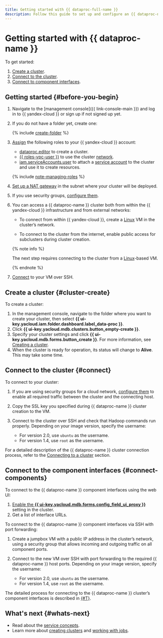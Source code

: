 ```yaml
---
title: Getting started with {{ dataproc-full-name }}
description: Follow this guide to set up and configure an {{ dataproc-name }} cluster.
---
```


# Getting started with {{ dataproc-name }}

To get started:

1. [Create a cluster](#cluster-create).
1. [Connect to the cluster](#connect).
1. [Connect to component interfaces](#connect-components).


## Getting started {#before-you-begin}

1. Navigate to the [management console]({{ link-console-main }}) and log in to {{ yandex-cloud }} or sign up if not signed up yet.

1. If you do not have a folder yet, create one:

   {% include [create-folder](../_includes/create-folder.md) %}

1. [Assign](../iam/operations/roles/grant.md) the following roles to your {{ yandex-cloud }} account:

    * [dataproc.editor](security/index.md#dataproc-editor) to create a cluster.
    * [{{ roles-vpc-user }}](../vpc/security/index.md#vpc-user) to use the cluster [network](../vpc/concepts/network.md#network).
    * [iam.serviceAccounts.user](../iam/security/index.md#iam-serviceAccounts-user) to attach a [service account](../iam/concepts/users/service-accounts.md) to the cluster and use it to create resources.

    {% include [note-managing-roles](../_includes/mdb/note-managing-roles.md) %}

1. [Set up a NAT gateway](../vpc/operations/create-nat-gateway.md) in the subnet where your cluster will be deployed.

1. If you use security groups, [configure them](operations/cluster-create.md#change-security-groups).

1. You can access a {{ dataproc-name }} cluster both from within the {{ yandex-cloud }} infrastructure and from external networks:

   * To connect from within {{ yandex-cloud }}, create a [Linux](../compute/quickstart/quick-create-linux.md) VM in the cluster’s network.

   * To connect to the cluster from the internet, enable public access for subclusters during cluster creation.

   {% note info %}

   The next step requires connecting to the cluster from a [Linux](../compute/quickstart/quick-create-linux.md)-based VM.

   {% endnote %}

1. [Connect](../compute/operations/vm-connect/ssh.md) to your VM over SSH.


## Create a cluster {#cluster-create}

To create a cluster:

1. In the management console, navigate to the folder where you want to create your cluster, then select **{{ ui-key.yacloud.iam.folder.dashboard.label_data-proc }}**.
1. Click **{{ ui-key.yacloud.mdb.clusters.button_empty-create }}**.
1. Specify your cluster settings and click **{{ ui-key.yacloud.mdb.forms.button_create }}**. For more information, see [Creating a cluster](operations/cluster-create.md).
1. When the cluster is ready for operation, its status will change to **Alive**. This may take some time.

## Connect to the cluster {#connect}

To connect to your cluster:


1. If you are using security groups for a cloud network, [configure them](operations/security-groups.md) to enable all required traffic between the cluster and the connecting host.


1. Copy the SSL key you specified during {{ dataproc-name }} cluster creation to the VM.

1. Connect to the cluster over SSH and check that Hadoop commands run properly. Depending on your image version, specify the username:

    * For version 2.0, use `ubuntu` as the username.
    * For version 1.4, use `root` as the username.

For a detailed description of the {{ dataproc-name }} cluster connection process, refer to the [Connecting to a cluster](operations/connect.md) section.

## Connect to the component interfaces {#connect-components}

To connect to the {{ dataproc-name }} component interfaces using the web UI:

1. [Enable the **{{ ui-key.yacloud.mdb.forms.config_field_ui_proxy }}**](operations/connect-interfaces.md#ui-proxy-enable) setting in the cluster.
1. Get a list of interface URLs.

To connect to the {{ dataproc-name }} component interfaces via SSH with port forwarding:

1. Create a jumpbox VM with a public IP address in the cluster’s network, using a security group that allows incoming and outgoing traffic on all component ports.
1. Connect to the new VM over SSH with port forwarding to the required {{ dataproc-name }} host ports. Depending on your image version, specify the username:

    * For version 2.0, use `ubuntu` as the username.
    * For version 1.4, use `root` as the username.

The detailed process for connecting to the {{ dataproc-name }} cluster’s component interfaces is described in [{#T}](operations/connect-interfaces.md).

## What's next {#whats-next}

* Read about the [service concepts](concepts/index.md).
* Learn more about [creating clusters](operations/cluster-create.md) and [working with jobs](operations/jobs.md).
